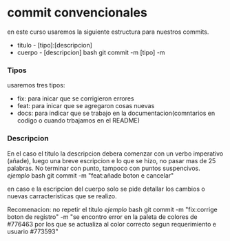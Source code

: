 # commit convencionales
en este curso usaremos la siguiente estructura para nuestros commits.
- titulo - [tipo]:[descripcion]
- cuerpo - [descripcion]
bash
git commit -m [tipo]<desc> -m <des>

### Tipos
usaremos tres tipos:
- fix: para inicar que se corrigieron errores
- feat: para inicar que se agregaron cosas nuevas
- docs: para indicar que se trabajo en la documentacion(comntarios en codigo o cuando trbajamos en el README)
### Descripcion
En el caso el titulo la descripcion debera comenzar con un verbo imperativo (añade), luego una breve escripcion e lo que se hizo, no pasar mas de 25 palabras.
No terminar con punto, tampoco con puntos suspencivos.
*ejemplo*
bash
git commit -m "feat:añade boton e cancelar"

en caso e la escripcion del cuerpo solo se pide detallar los cambios o nuevas carracteristicas que se realizo.

Recomenacion: no repetir el titulo
*ejemplo*
bash
git commit -m "fix:corrige boton de registro" -m "se encontro error en la paleta de colores de #776463 por los que se actualiza al color correcto segun requerimiento e usuario #773593"
